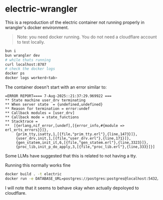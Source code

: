 # electric-wrangler

This is a reproduction of the electric container not running properly in wrangler's docker environment.

> Note: you need docker running. You do not need a cloudflare account to test locally.

```bash
bun i
bun wrangler dev
# while thats running
curl localhost:8787
# check the docker logs
docker ps
docker logs workerd<tab>
```

The container doesn't start with an error similar to:

```
=ERROR REPORT==== 7-Aug-2025::21:37:29.969922 ===
** State machine user_drv terminating
** When server state  = {undefined,undefined}
** Reason for termination = error:undef
** Callback modules = [user_drv]
** Callback mode = state_functions
** Stacktrace =
**  [{erlang,nif_error,[undef],[{error_info,#{module => erl_erts_errors}}]},
     {prim_tty,isatty,1,[{file,"prim_tty.erl"},{line,1473}]},
     {user_drv,init,1,[{file,"user_drv.erl"},{line,171}]},
     {gen_statem,init_it,6,[{file,"gen_statem.erl"},{line,3323}]},
     {proc_lib,init_p_do_apply,3,[{file,"proc_lib.erl"},{line,333}]}]
```

Some LLMs have suggested that this is related to not having a tty.

Running this normally works fine

```bash
docker build . -t electric
docker run -e DATABASE_URL=postgres://postgres:postgres@localhost:5432/postgres -e ELECTRIC_INSECURE=true -p 3000:3000 --rm electric
```

I will note that it seems to behave okay when actually depoloyed to cloudflare.
